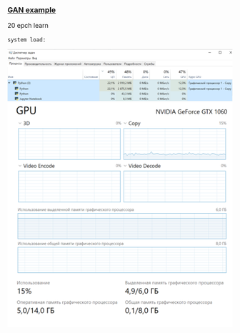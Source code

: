 ### [GAN example](https://www.tensorflow.org/tutorials/generative/cyclegan)

20 epch learn

`system load:`

<img src="figures/task load.PNG" alt="task load"/>

<img src="figures/gpu load.PNG" alt="gpu load"/>

